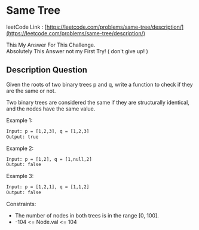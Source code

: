 # Same Tree

leetCode Link : [https://leetcode.com/problems/same-tree/description/](https://leetcode.com/problems/same-tree/description/)

This My Answer For This Challenge.  
Absolutely This Answer not my First Try! ( don't give up! )

## Description Question

Given the roots of two binary trees p and q, write a function to check if they are the same or not.

Two binary trees are considered the same if they are structurally identical, and the nodes have the same value.

Example 1:

```txt
Input: p = [1,2,3], q = [1,2,3]
Output: true
```

Example 2:

```txt
Input: p = [1,2], q = [1,null,2]
Output: false
```

Example 3:

```txt
Input: p = [1,2,1], q = [1,1,2]
Output: false
```

Constraints:

- The number of nodes in both trees is in the range [0, 100].
- -104 <= Node.val <= 104
